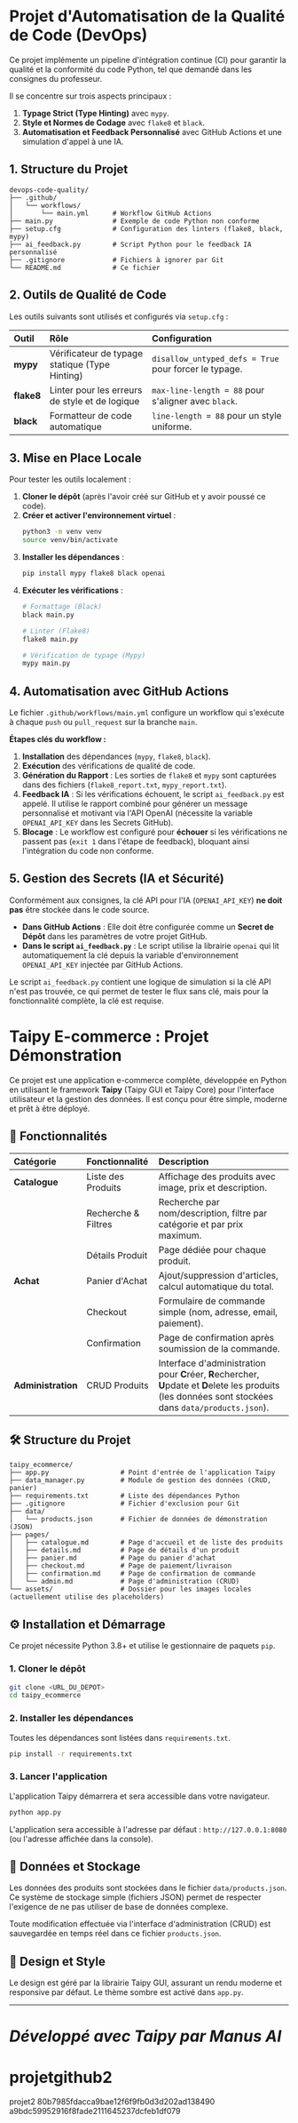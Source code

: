 
# Projet d'Automatisation de la Qualité de Code (DevOps)

Ce projet implémente un pipeline d'intégration continue (CI) pour garantir la qualité et la conformité du code Python, tel que demandé dans les consignes du professeur.

Il se concentre sur trois aspects principaux :
1.  **Typage Strict (Type Hinting)** avec `mypy`.
2.  **Style et Normes de Codage** avec `flake8` et `black`.
3.  **Automatisation et Feedback Personnalisé** avec GitHub Actions et une simulation d'appel à une IA.

## 1. Structure du Projet

```
devops-code-quality/
├── .github/
│   └── workflows/
│       └── main.yml      # Workflow GitHub Actions
├── main.py               # Exemple de code Python non conforme
├── setup.cfg             # Configuration des linters (flake8, black, mypy)
├── ai_feedback.py        # Script Python pour le feedback IA personnalisé
├── .gitignore            # Fichiers à ignorer par Git
└── README.md             # Ce fichier
```

## 2. Outils de Qualité de Code

Les outils suivants sont utilisés et configurés via `setup.cfg` :

| Outil | Rôle | Configuration |
| :--- | :--- | :--- |
| **mypy** | Vérificateur de typage statique (Type Hinting) | `disallow_untyped_defs = True` pour forcer le typage. |
| **flake8** | Linter pour les erreurs de style et de logique | `max-line-length = 88` pour s'aligner avec `black`. |
| **black** | Formatteur de code automatique | `line-length = 88` pour un style uniforme. |

## 3. Mise en Place Locale

Pour tester les outils localement :

1.  **Cloner le dépôt** (après l'avoir créé sur GitHub et y avoir poussé ce code).
2.  **Créer et activer l'environnement virtuel** :
    ```bash
    python3 -m venv venv
    source venv/bin/activate
    ```
3.  **Installer les dépendances** :
    ```bash
    pip install mypy flake8 black openai
    ```
4.  **Exécuter les vérifications** :
    ```bash
    # Formattage (Black)
    black main.py
    
    # Linter (Flake8)
    flake8 main.py
    
    # Vérification de typage (Mypy)
    mypy main.py
    ```

## 4. Automatisation avec GitHub Actions

Le fichier `.github/workflows/main.yml` configure un workflow qui s'exécute à chaque `push` ou `pull_request` sur la branche `main`.

**Étapes clés du workflow :**

1.  **Installation** des dépendances (`mypy`, `flake8`, `black`).
2.  **Exécution** des vérifications de qualité de code.
3.  **Génération du Rapport** : Les sorties de `flake8` et `mypy` sont capturées dans des fichiers (`flake8_report.txt`, `mypy_report.txt`).
4.  **Feedback IA** : Si les vérifications échouent, le script `ai_feedback.py` est appelé. Il utilise le rapport combiné pour générer un message personnalisé et motivant via l'API OpenAI (nécessite la variable `OPENAI_API_KEY` dans les Secrets GitHub).
5.  **Blocage** : Le workflow est configuré pour **échouer** si les vérifications ne passent pas (`exit 1` dans l'étape de feedback), bloquant ainsi l'intégration du code non conforme.

## 5. Gestion des Secrets (IA et Sécurité)

Conformément aux consignes, la clé API pour l'IA (`OPENAI_API_KEY`) **ne doit pas** être stockée dans le code source.

*   **Dans GitHub Actions** : Elle doit être configurée comme un **Secret de Dépôt** dans les paramètres de votre projet GitHub.
*   **Dans le script `ai_feedback.py`** : Le script utilise la librairie `openai` qui lit automatiquement la clé depuis la variable d'environnement `OPENAI_API_KEY` injectée par GitHub Actions.

Le script `ai_feedback.py` contient une logique de simulation si la clé API n'est pas trouvée, ce qui permet de tester le flux sans clé, mais pour la fonctionnalité complète, la clé est requise.


# Taipy E-commerce : Projet Démonstration

Ce projet est une application e-commerce complète, développée en Python en utilisant le framework **Taipy** (Taipy GUI et Taipy Core) pour l'interface utilisateur et la gestion des données. Il est conçu pour être simple, moderne et prêt à être déployé.

## 🚀 Fonctionnalités

| Catégorie | Fonctionnalité | Description |
| :--- | :--- | :--- |
| **Catalogue** | Liste des Produits | Affichage des produits avec image, prix et description. |
| | Recherche & Filtres | Recherche par nom/description, filtre par catégorie et par prix maximum. |
| | Détails Produit | Page dédiée pour chaque produit. |
| **Achat** | Panier d'Achat | Ajout/suppression d'articles, calcul automatique du total. |
| | Checkout | Formulaire de commande simple (nom, adresse, email, paiement). |
| | Confirmation | Page de confirmation après soumission de la commande. |
| **Administration** | CRUD Produits | Interface d'administration pour **C**réer, **R**echercher, **U**pdate et **D**elete les produits (les données sont stockées dans `data/products.json`). |

## 🛠️ Structure du Projet

```
taipy_ecommerce/
├── app.py                  # Point d'entrée de l'application Taipy
├── data_manager.py         # Module de gestion des données (CRUD, panier)
├── requirements.txt        # Liste des dépendances Python
├── .gitignore              # Fichier d'exclusion pour Git
├── data/
│   └── products.json       # Fichier de données de démonstration (JSON)
├── pages/
│   ├── catalogue.md        # Page d'accueil et de liste des produits
│   ├── details.md          # Page de détails d'un produit
│   ├── panier.md           # Page du panier d'achat
│   ├── checkout.md         # Page de paiement/livraison
│   ├── confirmation.md     # Page de confirmation de commande
│   └── admin.md            # Page d'administration (CRUD)
└── assets/                 # Dossier pour les images locales (actuellement utilise des placeholders)
```

## ⚙️ Installation et Démarrage

Ce projet nécessite Python 3.8+ et utilise le gestionnaire de paquets `pip`.

### 1. Cloner le dépôt

```bash
git clone <URL_DU_DEPOT>
cd taipy_ecommerce
```

### 2. Installer les dépendances

Toutes les dépendances sont listées dans `requirements.txt`.

```bash
pip install -r requirements.txt
```

### 3. Lancer l'application

L'application Taipy démarrera et sera accessible dans votre navigateur.

```bash
python app.py
```

L'application sera accessible à l'adresse par défaut : `http://127.0.0.1:8080` (ou l'adresse affichée dans la console).

## 📝 Données et Stockage

Les données des produits sont stockées dans le fichier `data/products.json`. Ce système de stockage simple (fichiers JSON) permet de respecter l'exigence de ne pas utiliser de base de données complexe.

Toute modification effectuée via l'interface d'administration (CRUD) est sauvegardée en temps réel dans ce fichier `products.json`.

## 🎨 Design et Style

Le design est géré par la librairie Taipy GUI, assurant un rendu moderne et responsive par défaut. Le thème sombre est activé dans `app.py`.

---
*Développé avec Taipy par Manus AI*
=======
# projetgithub2
projet2
 80b7985fdacca9bae12f6f9fb0d3d202ad138490
 a9bdc59952916f8fade2111645237dcfeb1df079
